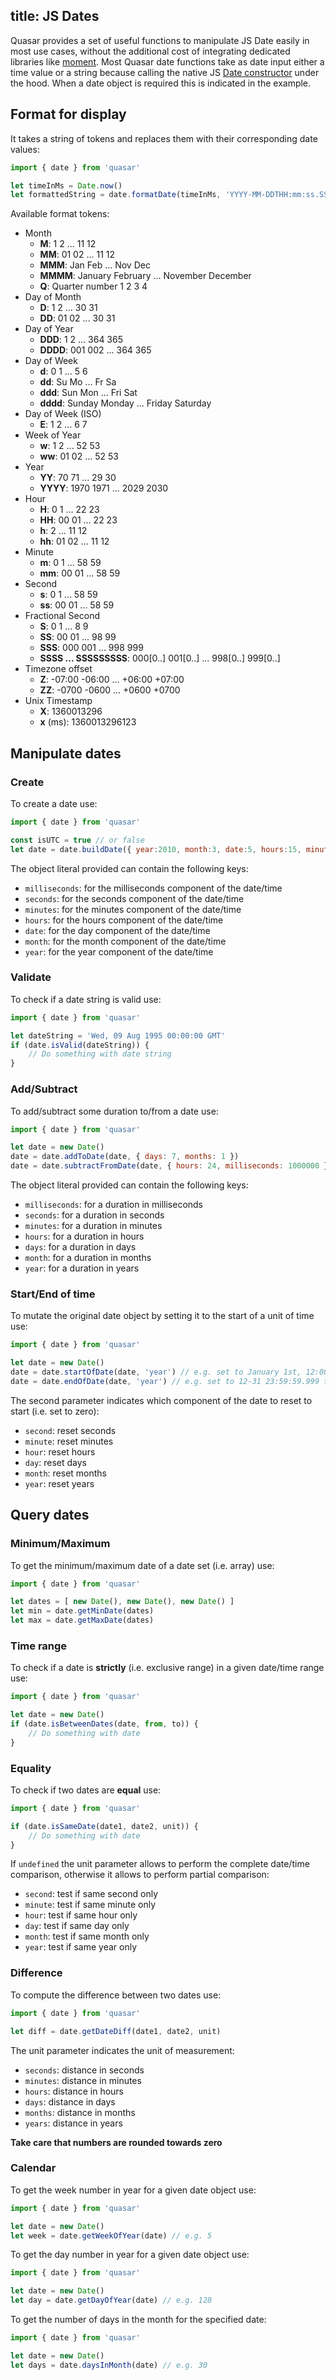 title: JS Dates
---

Quasar provides a set of useful functions to manipulate JS Date easily in most use cases, without the additional cost of integrating dedicated libraries like [moment](https://momentjs.com). Most Quasar date functions take as date input either a time value or a string because calling the native JS [Date constructor](https://developer.mozilla.org/en-US/docs/Web/JavaScript/Reference/Global_Objects/Date) under the hood. When a date object is required this is indicated in the example.

## Format for display

It takes a string of tokens and replaces them with their corresponding date values:
``` js
import { date } from 'quasar'

let timeInMs = Date.now()
let formattedString = date.formatDate(timeInMs, 'YYYY-MM-DDTHH:mm:ss.SSSZ')
```

Available format tokens:
* Month
  * **M**: 1 2 ... 11 12
  * **MM**: 01 02 ... 11 12
  * **MMM**: Jan Feb ... Nov Dec
  * **MMMM**: January February ... November December
  * **Q**: Quarter number 1 2 3 4
* Day of Month
  * **D**: 1 2 ... 30 31
  * **DD**: 01 02 ... 30 31
* Day of Year
	* **DDD**: 1 2 ... 364 365
	* **DDDD**: 001 002 ... 364 365
* Day of Week
	* **d**: 0 1 ... 5 6
	* **dd**: Su Mo ... Fr Sa
	* **ddd**: Sun Mon ... Fri Sat
	* **dddd**: Sunday Monday ... Friday Saturday
* Day of Week (ISO)
  * **E**: 1 2 ... 6 7
* Week of Year
	* **w**: 1 2 ... 52 53
	* **ww**: 01 02 ... 52 53
* Year
	* **YY**: 70 71 ... 29 30
	* **YYYY**: 1970 1971 ... 2029 2030
* Hour
	* **H**: 0 1 ... 22 23
	* **HH**: 00 01 ... 22 23
	* **h**:  2 ... 11 12
	* **hh**: 01 02 ... 11 12
* Minute
	* **m**: 0 1 ... 58 59
	* **mm**: 00 01 ... 58 59
* Second
	* **s**: 0 1 ... 58 59
	* **ss**: 00 01 ... 58 59
* Fractional Second
	* **S**: 0 1 ... 8 9
	* **SS**: 00 01 ... 98 99
	* **SSS**: 000 001 ... 998 999
	* **SSSS ... SSSSSSSSS**: 000[0..] 001[0..] ... 998[0..] 999[0..]
* Timezone offset
	* **Z**: -07:00 -06:00 ... +06:00 +07:00
	* **ZZ**: -0700 -0600 ... +0600 +0700
* Unix Timestamp
	* **X**: 1360013296
	* **x** (ms): 1360013296123

## Manipulate dates

### Create
To create a date use:
``` js
import { date } from 'quasar'

const isUTC = true // or false
let date = date.buildDate({ year:2010, month:3, date:5, hours:15, minutes:10, seconds:3, milliseconds:123}, isUTC)
```
The object literal provided can contain the following keys:
* `milliseconds`: for the milliseconds component of the date/time
* `seconds`: for the seconds component of the date/time
* `minutes`: for the minutes component of the date/time
* `hours`: for the hours component of the date/time
* `date`: for the day component of the date/time
* `month`: for the month component of the date/time
* `year`: for the year component of the date/time

### Validate
To check if a date string is valid use:
``` js
import { date } from 'quasar'

let dateString = 'Wed, 09 Aug 1995 00:00:00 GMT'
if (date.isValid(dateString)) {
	// Do something with date string
}
```

### Add/Subtract
To add/subtract some duration to/from a date use:
``` js
import { date } from 'quasar'

let date = new Date()
date = date.addToDate(date, { days: 7, months: 1 })
date = date.subtractFromDate(date, { hours: 24, milliseconds: 1000000 })
```
The object literal provided can contain the following keys:
* `milliseconds`: for a duration in milliseconds
* `seconds`: for a duration in seconds
* `minutes`: for a duration in minutes
* `hours`: for a duration in hours
* `days`: for a duration in days
* `month`: for a duration in months
* `year`: for a duration in years

### Start/End of time
To mutate the original date object by setting it to the start of a unit of time use:
``` js
import { date } from 'quasar'

let date = new Date()
date = date.startOfDate(date, 'year') // e.g. set to January 1st, 12:00 am this year
date = date.endOfDate(date, 'year') // e.g. set to 12-31 23:59:59.999 this year
```
The second parameter indicates which component of the date to reset to start (i.e. set to zero):
* `second`: reset seconds
* `minute`: reset minutes
* `hour`: reset hours
* `day`: reset days
* `month`: reset months
* `year`: reset years

## Query dates

### Minimum/Maximum
To get the minimum/maximum date of a date set (i.e. array) use:
``` js
import { date } from 'quasar'

let dates = [ new Date(), new Date(), new Date() ]
let min = date.getMinDate(dates)
let max = date.getMaxDate(dates)
```

### Time range
To check if a date is **strictly** (i.e. exclusive range) in a given date/time range use:
``` js
import { date } from 'quasar'

let date = new Date()
if (date.isBetweenDates(date, from, to)) {
	// Do something with date
}
```

### Equality
To check if two dates are **equal** use:
``` js
import { date } from 'quasar'

if (date.isSameDate(date1, date2, unit)) {
	// Do something with date
}
```
If `undefined` the unit parameter allows to perform the complete date/time comparison, otherwise it allows to perform partial comparison:
* `second`: test if same second only
* `minute`: test if same minute only
* `hour`: test if same hour only
* `day`: test if same day only
* `month`: test if same month only
* `year`: test if same year only

### Difference
To compute the difference between two dates use:
``` js
import { date } from 'quasar'

let diff = date.getDateDiff(date1, date2, unit)
```
The unit parameter indicates the unit of measurement:
* `seconds`: distance in seconds
* `minutes`: distance in minutes
* `hours`: distance in hours
* `days`: distance in days
* `months`: distance in months
* `years`: distance in years

**Take care that numbers are rounded towards zero**

### Calendar
To get the week number in year for a given date object use:
``` js
import { date } from 'quasar'

let date = new Date()
let week = date.getWeekOfYear(date) // e.g. 5
```

To get the day number in year for a given date object use:
``` js
import { date } from 'quasar'

let date = new Date()
let day = date.getDayOfYear(date) // e.g. 128
```

To get the number of days in the month for the specified date:
``` js
import { date } from 'quasar'

let date = new Date()
let days = date.daysInMonth(date) // e.g. 30
```
